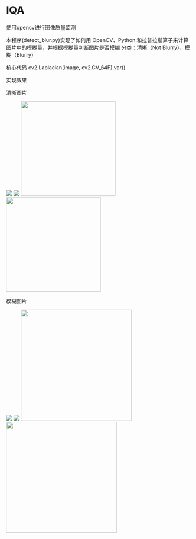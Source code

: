 # IQA
使用opencv进行图像质量监测

本程序(detect_blur.py)实现了如何用 OpenCV、Python 和拉普拉斯算子来计算图片中的模糊量，并根据模糊量判断图片是否模糊
分类：清晰（Not Blurry）、模糊（Blurry）

核心代码
cv2.Laplacian(image, cv2.CV_64F).var()

实现效果

清晰图片

<img src="https://github.com/iAmBrid/IQA/blob/master/image/readme/caopin.jpg">
<img src="https://github.com/iAmBrid/IQA/blob/master/image/readme/caopin2.jpg">

<img src="https://github.com/iAmBrid/IQA/blob/master/image/readme/lena.jpg" width='256' hegith='256'>
<img src="https://github.com/iAmBrid/IQA/blob/master/image/readme/lena2.jpg" width='256' hegith='256'>

模糊图片

<img src="https://github.com/iAmBrid/IQA/blob/master/image/readme/person.jpg">

<img src="https://github.com/iAmBrid/IQA/blob/master/image/readme/person2.jpg">

<img src="https://github.com/iAmBrid/IQA/blob/master/image/readme/run.jpg" width='300'>
<img src="https://github.com/iAmBrid/IQA/blob/master/image/readme/run2.jpg" width='300'>
